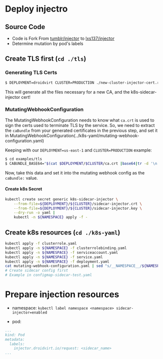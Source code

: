 # Deploy injectro
## Source Code

* Code is Fork From [tumblr/injector](https://github.com/tumblr/k8s-sidecar-injector) to [lxs137/injector](https://github.com/lxs137/k8s-sidecar-injector)
* Determine mutation by pod's labels

## Create TLS first (`cd ./tls`)

### Generating TLS Certs

```bash
$ DEPLOYMENT=droidvirt CLUSTER=PRODUCTION ./new-cluster-injector-cert.rb
```

This will generate all the files necessary for a new CA, and the k8s-sidecar-injector cert!

### MutatingWebhookConfiguration

The MutatingWebhookConfiguration needs to know what `ca.crt` is used to sign the certs used to terminate TLS by the service. So, we need to extract the `caBundle` from your generated certificates in the previous step, and set it in MutatingWebhookConfiguration(../k8s-yaml/mutating-webhook-configuration.yaml)

Keeping with our `DEPLOYMENT=us-east-1` and `CLUSTER=PRODUCTION` example:

```bash
$ cd examples/tls
$ CABUNDLE_BASE64="$(cat $DEPLOYMENT/$CLUSTER/ca.crt |base64|tr -d '\n')"
```

Now, take this data and set it into the mutating webhook config as the `caBundle:` value.

#### Create k8s Secret

```bash
kubectl create secret generic k8s-sidecar-injector \
    --from-file=${DEPLOYMENT}/${CLUSTER}/sidecar-injector.crt \
    --from-file=${DEPLOYMENT}/${CLUSTER}/sidecar-injector.key \
    --dry-run -o yaml |
    kubectl -n ${NAMESPACE} apply -f -
```

## Create k8s resources (`cd ./k8s-yaml`)

```bash
kubectl apply -f clusterrole.yaml
kubectl apply -n ${NAMESPACE} -f clusterrolebinding.yaml
kubectl apply -n ${NAMESPACE} -f serviceaccount.yaml
kubectl apply -n ${NAMESPACE} -f service.yaml
kubectl apply -n ${NAMESPACE} -f deployment.yaml
cat mutating-webhook-configuration.yaml | sed "s/__NAMESPACE__/${NAMESPACE}/" | kubectl apply -f -
# Create sidecar config first
# Example in configmap-sidecar-test.yaml
```

# Prepare injection resources

* namespace: `kubectl label namespace <namespace> sidecar-injector=enabled`

* pod: 
```yaml
...
kind: Pod
metadata:
  labels:
    injector.droidvirt.io/request: <sidecar_name>
... 
```
